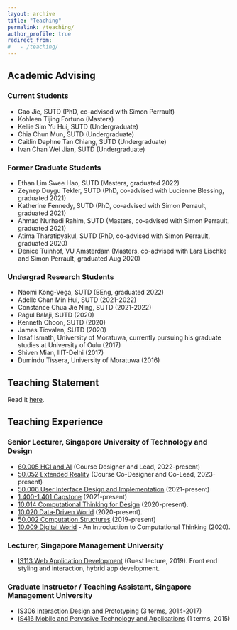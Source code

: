 ```yaml
---
layout: archive
title: "Teaching"
permalink: /teaching/
author_profile: true
redirect_from: 
#   - /teaching/
---
```


## Academic Advising

### Current Students
- Gao Jie, SUTD (PhD, co-advised with Simon Perrault)
- Kohleen Tijing Fortuno (Masters)
- Kellie Sim Yu Hui, SUTD (Undergraduate)
- Chia Chun Mun, SUTD (Undergraduate)
- Caitlin Daphne Tan Chiang, SUTD (Undergraduate)
- Ivan Chan Wei Jian, SUTD (Undergraduate)

### Former Graduate Students
- Ethan Lim Swee Hao, SUTD (Masters, graduated 2022)
- Zeynep Duygu Tekler, SUTD (PhD, co-advised with Lucienne Blessing, graduated 2021)
- Katherine Fennedy, SUTD (PhD, co-advised with Simon Perrault, graduated 2021)
- Ahmad Nurhadi Rahim, SUTD (Masters, co-advised with Simon Perrault, graduated 2021)
- Atima Tharatipyakul, SUTD (PhD, co-advised with Simon Perrault, graduated 2020)
- Denice Tuinhof, VU Amsterdam (Masters, co-advised with Lars Lischke and Simon Perrault, graduated Aug 2020)

<!-- ### Postdocs -->

### Undergrad Research Students
- Naomi Kong-Vega, SUTD (BEng, graduated 2022)
- Adelle Chan Min Hui, SUTD (2021-2022)
- Constance Chua Jie Ning, SUTD (2021-2022)
- Ragul Balaji, SUTD (2020)
- Kenneth Choon, SUTD (2020)
- James Tiovalen, SUTD (2020)
- Insaf Ismath, University of Moratuwa, currently pursuing his graduate studies at University of Oulu (2017)
- Shiven Mian, IIIT-Delhi (2017)
- Dumindu Tissera, University of Moratuwa (2016)

<!-- ### Doctoral Dissertation Committees -->

<!-- ## Mentoring -->


## Teaching Statement
Read it [here](/teaching/teaching-statement/).


## Teaching Experience

### Senior Lecturer, Singapore University of Technology and Design
- [60.005 HCI and AI](/teaching/hciandai) (Course Designer and Lead, 2022-present)
- [50.052 Extended Reality](/teaching/xr) (Course Co-Designer and Co-Lead, 2023-present)
- [50.006 User Interface Design and Implementation](/teaching/userinterfacedesign/) (2021-present)
- [1.400-1.401 Capstone](/teaching/capstone) (2021-present)
- [10.014 Computational Thinking for Design](/teaching/compthinking/) (2020-present).
- [10.020 Data-Driven World](/teaching/ddw/) (2020-present).
- [50.002 Computation Structures](/teaching/compstruct/) (2019-present)
- [10.009 Digital World](/teaching/digitalworld/) - An Introduction to Computational Thinking (2020).

### Lecturer, Singapore Management University
- [IS113 Web Application Development](/teaching/webappdev/) (Guest lecture, 2019). Front end styling and interaction, hybrid app development.

### Graduate Instructor / Teaching Assistant, Singapore Management University
- [IS306 Interaction Design and Prototyping](/teaching/interactiondesign/) (3 terms, 2014-2017)
- [IS416 Mobile and Pervasive Technology and Applications](/teaching/mobilepervasivetech/) (1 terms, 2015)
